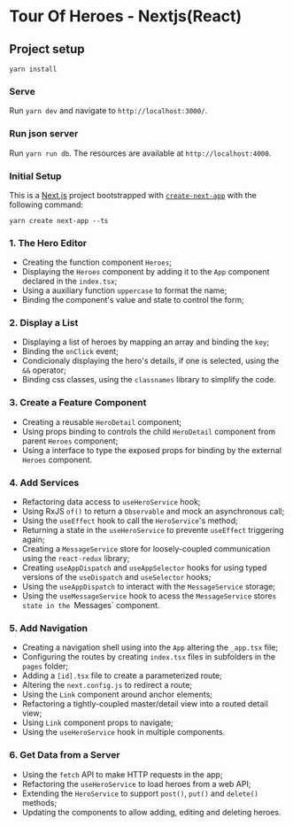 # Tour Of Heroes - Nextjs(React)

## Project setup
```
yarn install
```

### Serve
Run `yarn dev` and navigate to `http://localhost:3000/`.

### Run json server
Run `yarn run db`. The resources are available at `http://localhost:4000`.

### Initial Setup
This is a [Next.js](https://nextjs.org/) project bootstrapped with [`create-next-app`](https://github.com/vercel/next.js/tree/canary/packages/create-next-app) with the following command:
```
yarn create next-app --ts
```

### 1. The Hero Editor
* Creating the function component `Heroes`;
* Displaying the `Heroes` component by adding it to the `App` component declared in the `index.tsx`;
* Using a auxiliary function `uppercase` to format the name;
* Binding the component's value and state to control the form;

### 2. Display a List
* Displaying a list of heroes by mapping an array and binding the `key`;
* Binding the `onClick` event;
* Condicionaly displaying the hero's details, if one is selected, using the `&&` operator;
* Binding css classes, using the `classnames` library to simplify the code.

### 3. Create a Feature Component
* Creating a reusable `HeroDetail` component;
* Using props binding to controls the child `HeroDetail` component from parent `Heroes` component;
* Using a interface to type the exposed props for binding by the external `Heroes` component.

### 4. Add Services
* Refactoring data access to `useHeroService` hook;
* Using RxJS `of()` to return a `Observable` and mock an asynchronous call;
* Using the `useEffect` hook to call the `HeroService`'s method;
* Returning a state in the `useHeroService` to prevente `useEffect` triggering again;
* Creating a `MessageService` store for loosely-coupled communication using the `react-redux` library;
* Creating `useAppDispatch` and `useAppSelector` hooks for using typed versions of the `useDispatch` and `useSelector` hooks;
* Using the `useAppDispatch` to interact with the `MessageService` storage;
* Using the `useMessageService` hook to acess the `MessageService` store`s state in the `Messages` component.

### 5. Add Navigation
* Creating a navigation shell using into the `App` altering the `_app.tsx` file;
* Configuring the routes by creating `index.tsx` files in subfolders in the `pages` folder;
* Adding a `[id].tsx` file to create a parameterized route;
* Altering the `next.config.js` to redirect a route;
* Using the `Link` component around anchor elements;
* Refactoring a tightly-coupled master/detail view into a routed detail view;
* Using `Link` component props to navigate;
* Using the `useHeroService` hook in multiple components.

### 6. Get Data from a Server
* Using the `fetch` API to make HTTP requests in the app;
* Refactoring the `useHeroService` to load heroes from a web API;
* Extending the `HeroService` to support `post()`, `put()` and `delete()` methods;
* Updating the components to allow adding, editing and deleting heroes.
